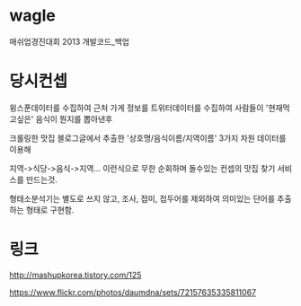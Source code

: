 # wagle

매쉬업경진대회 2013 개발코드_백업

# 당시컨셉

윙스푼데이터를 수집하여 근처 가게 정보를
트위터데이터를 수집하여 사람들이 '현재먹고싶은' 음식이 뭔지를 뽑아낸후

크롤링한 맛집 블로그글에서 추출한  '상호명/음식이름/지역이름' 3가지 차원 데이터를 이용해

지역->식당->음식->지역... 이런식으로 무한 순회하며 돌수있는 컨셉의 맛집 찾기 서비스를 만드는것.

형태소분석기는 별도로 쓰지 않고, 조사, 접미, 접두어를 제외하여 의미있는 단어를 추출하는 형태로 구현함.


# 링크

http://mashupkorea.tistory.com/125

https://www.flickr.com/photos/daumdna/sets/72157635335811067
